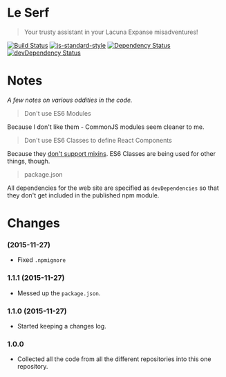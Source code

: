 # Le Serf

> Your trusty assistant in your Lacuna Expanse misadventures!

[![Build Status](https://travis-ci.org/le-serf/le-serf.svg)](https://travis-ci.org/le-serf/le-serf)
[![js-standard-style](https://img.shields.io/badge/code%20style-standard-brightgreen.svg)](http://standardjs.com/)
[![Dependency Status](https://david-dm.org/le-serf/le-serf.svg)](https://david-dm.org/le-serf/le-serf)
[![devDependency Status](https://david-dm.org/le-serf/le-serf/dev-status.svg)](https://david-dm.org/le-serf/le-serf#info=devDependencies)

# Notes

*A few notes on various oddities in the code.*

> Don't use ES6 Modules

Because I don't like them - CommonJS modules seem cleaner to me.

> Don't use ES6 Classes to define React Components

Because they [don't support mixins](https://facebook.github.io/react/docs/reusable-components.html#no-mixins). ES6 Classes are being used for other things, though.

> package.json

All dependencies for the web site are specified as `devDependencies` so that they don't get included in the published npm module.

# Changes

### (2015-11-27)
- Fixed `.npmignore`

### 1.1.1 (2015-11-27)
- Messed up the `package.json`.

### 1.1.0 (2015-11-27)
- Started keeping a changes log.

### 1.0.0
- Collected all the code from all the different repositories into this one repository.
